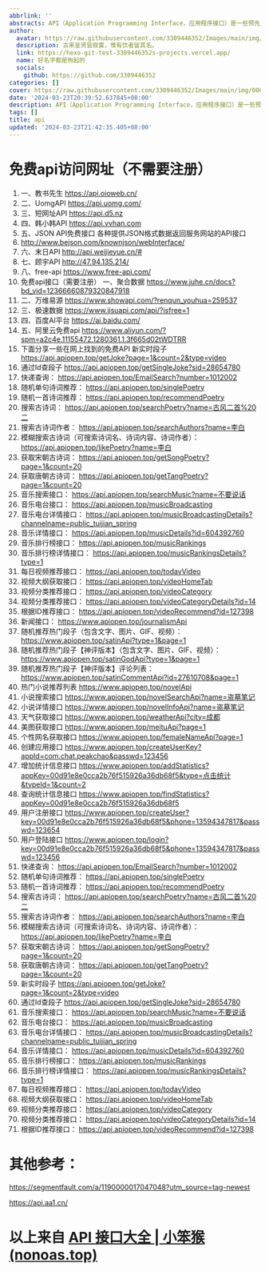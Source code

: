 ```yaml
---
abbrlink: ''
abstracts: API（Application Programming Interface，应用程序接口）是一些预先定义的函数，或指软件系统不同组成部分衔接的约定。目的是提供应用程序与开发人员基于某软件或硬件得以访问一组例程的能力，而又无需访问原码，或理解内部工作机制的细节。
author:
  avatar: https://raw.githubusercontent.com/3309446352/Images/main/img/preview.jpg
  description: 古来圣贤皆寂寞，惟有饮者留其名。
  link: https://hexo-git-test-3309446352s-projects.vercel.app/
  name: 好名字都是狗起的
  socials:
    github: https://github.com/3309446352
categories: []
cover: https://raw.githubusercontent.com/3309446352/Images/main/img/00057-3939901662.png
date: '2024-03-23T20:39:52.637845+08:00'
description: API（Application Programming Interface，应用程序接口）是一些预先定义的函数，或指软件系统不同组成部分衔接的约定。目的是提供应用程序与开发人员基于某软件或硬件得以访问一组例程的能力，而又无需访问原码，或理解内部工作机制的细节。
tags: []
title: api
updated: '2024-03-23T21:42:35.405+08:00'
---
```

# 免费api访问网址（不需要注册）

1. 一、教书先生
   https://api.oioweb.cn/
2. 二、UomgAPI
   https://api.uomg.com/
3. 三、短网址API
   https://api.d5.nz
4. 四、韩小韩API
   https://api.vvhan.com
5. 五、JSON API免费接口
   各种提供JSON格式数据返回服务网站的API接口
6. http://www.bejson.com/knownjson/webInterface/
7. 六、末日API
   http://api.weijieyue.cn/#
8. 七、顾宇API
   http://47.94.135.214/
9. 八、free-api
   https://www.free-api.com/
10. 免费api接口（需要注册）
    一、聚合数据
    https://www.juhe.cn/docs?bd_vid=12366660879320847918
11. 二、万维易源
    https://www.showapi.com/?renqun_youhua=259537
12. 三、极速数据
    https://www.jisuapi.com/api/?isfree=1
13. 四、百度AI平台
    https://ai.baidu.com/
14. 五、阿里云免费api
    https://www.aliyun.com/?spm=a2c4e.11155472.1280361.1.3f665d02tWDTRR
15. 下面分享一些在网上找到的免费API
    新实时段子
    https://api.apiopen.top/getJoke?page=1&count=2&type=video
16. 通过Id查段子
    https://api.apiopen.top/getSingleJoke?sid=28654780
17. 快递查询：
    https://api.apiopen.top/EmailSearch?number=1012002
18. 随机单句诗词推荐：
    https://api.apiopen.top/singlePoetry
19. 随机一首诗词推荐：
    https://api.apiopen.top/recommendPoetry
20. 搜索古诗词：
    https://api.apiopen.top/searchPoetry?name=古风二首%20二
21. 搜索古诗词作者：
    https://api.apiopen.top/searchAuthors?name=李白
22. 模糊搜索古诗词（可搜索诗词名、诗词内容、诗词作者）：
    https://api.apiopen.top/likePoetry?name=李白
23. 获取宋朝古诗词：
    https://api.apiopen.top/getSongPoetry?page=1&count=20
24. 获取唐朝古诗词：
    https://api.apiopen.top/getTangPoetry?page=1&count=20
25. 音乐搜索接口：
    https://api.apiopen.top/searchMusic?name=不要说话
26. 音乐电台接口：
    https://api.apiopen.top/musicBroadcasting
27. 音乐电台详情接口：
    https://api.apiopen.top/musicBroadcastingDetails?channelname=public_tuijian_spring
28. 音乐详情接口：
    https://api.apiopen.top/musicDetails?id=604392760
29. 音乐排行榜接口：
    https://api.apiopen.top/musicRankings
30. 音乐排行榜详情接口：
    https://api.apiopen.top/musicRankingsDetails?type=1
31. 每日视频推荐接口：
    https://api.apiopen.top/todayVideo
32. 视频大纲获取接口：
    https://api.apiopen.top/videoHomeTab
33. 视频分类推荐接口：
    https://api.apiopen.top/videoCategory
34. 视频分类推荐接口：
    https://api.apiopen.top/videoCategoryDetails?id=14
35. 根据ID推荐接口：
    https://api.apiopen.top/videoRecommend?id=127398
36. 新闻接口：
    https://www.apiopen.top/journalismApi
37. 随机推荐热门段子（包含文字、图片、GIF、视频）：
    https://www.apiopen.top/satinApi?type=1&page=1
38. 随机推荐热门段子【神评版本】（包含文字、图片、GIF、视频）：
    https://www.apiopen.top/satinGodApi?type=1&page=1
39. 随机推荐热门段子【神评版本】评论列表：
    https://www.apiopen.top/satinCommentApi?id=27610708&page=1
40. 热门小说推荐列表
    https://www.apiopen.top/novelApi
41. 小说搜索接口
    https://www.apiopen.top/novelSearchApi?name=盗墓笔记
42. 小说详情接口
    https://www.apiopen.top/novelInfoApi?name=盗墓笔记
43. 天气获取接口
    https://www.apiopen.top/weatherApi?city=成都
44. 美图获取接口
    https://www.apiopen.top/meituApi?page=1
45. 个性网名获取接口
    https://www.apiopen.top/femaleNameApi?page=1
46. 创建应用接口
    https://www.apiopen.top/createUserKey?appId=com.chat.peakchao&passwd=123456
47. 增加统计信息接口
    https://www.apiopen.top/addStatistics?appKey=00d91e8e0cca2b76f515926a36db68f5&type=点击统计&typeId=1&count=2
48. 查询统计信息接口
    https://www.apiopen.top/findStatistics?appKey=00d91e8e0cca2b76f515926a36db68f5
49. 用户注册接口
    https://www.apiopen.top/createUser?key=00d91e8e0cca2b76f515926a36db68f5&phone=13594347817&passwd=123654
50. 用户登陆接口
    https://www.apiopen.top/login?key=00d91e8e0cca2b76f515926a36db68f5&phone=13594347817&passwd=123456
51. 快递查询：
    https://api.apiopen.top/EmailSearch?number=1012002
52. 随机单句诗词推荐：
    https://api.apiopen.top/singlePoetry
53. 随机一首诗词推荐：
    https://api.apiopen.top/recommendPoetry
54. 搜索古诗词：
    https://api.apiopen.top/searchPoetry?name=古风二首%20二
55. 搜索古诗词作者：
    https://api.apiopen.top/searchAuthors?name=李白
56. 模糊搜索古诗词（可搜索诗词名、诗词内容、诗词作者）：
    https://api.apiopen.top/likePoetry?name=李白
57. 获取宋朝古诗词：
    https://api.apiopen.top/getSongPoetry?page=1&count=20
58. 获取唐朝古诗词：
    https://api.apiopen.top/getTangPoetry?page=1&count=20
59. 新实时段子
    https://api.apiopen.top/getJoke?page=1&count=2&type=video
60. 通过Id查段子
    https://api.apiopen.top/getSingleJoke?sid=28654780
61. 音乐搜索接口：
    https://api.apiopen.top/searchMusic?name=不要说话
62. 音乐电台接口：
    https://api.apiopen.top/musicBroadcasting
63. 音乐电台详情接口：
    https://api.apiopen.top/musicBroadcastingDetails?channelname=public_tuijian_spring
64. 音乐详情接口：
    https://api.apiopen.top/musicDetails?id=604392760
65. 音乐排行榜接口：
    https://api.apiopen.top/musicRankings
66. 音乐排行榜详情接口：
    https://api.apiopen.top/musicRankingsDetails?type=1
67. 每日视频推荐接口：
    https://api.apiopen.top/todayVideo
68. 视频大纲获取接口：
    https://api.apiopen.top/videoHomeTab
69. 视频分类推荐接口：
    https://api.apiopen.top/videoCategory
70. 视频分类推荐接口：
    https://api.apiopen.top/videoCategoryDetails?id=14
71. 根据ID推荐接口：
    https://api.apiopen.top/videoRecommend?id=127398

# 其他参考：

https://segmentfault.com/a/1190000017047048?utm_source=tag-newest

https://api.aa1.cn/

# 以上来自 [API 接口大全 | 小笨猴 (nonoas.top)](https://www.nonoas.top/archives/apishare)
